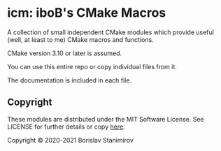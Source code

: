 # icm: iboB's CMake Macros

A collection of small independent CMake modules which provide useful (well, at least to me) CMake macros and functions.

CMake version 3.10 or later is assumed.

You can use this entire repo or copy individual files from it.

The documentation is included in each file.

## Copyright

These modules are distributed under the MIT Software License. See LICENSE for further details or copy [here](http://opensource.org/licenses/MIT).

Copyright &copy; 2020-2021 Borislav Stanimirov
